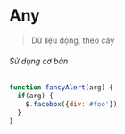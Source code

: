 # Any
> Dữ liệu động, theo cây
###### Sử dụng cơ bản
```javascript
function fancyAlert(arg) {
  if(arg) {
    $.facebox({div:'#foo'})
  }
}
```
